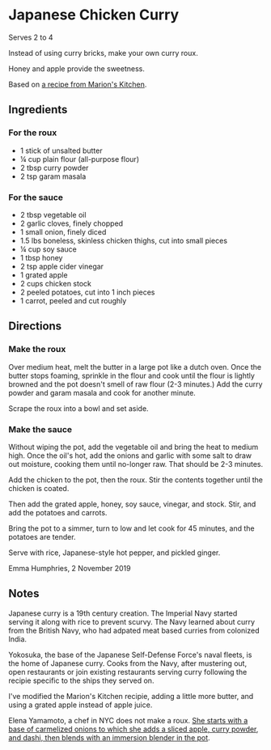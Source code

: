 # Japanese Chicken Curry

Serves 2 to 4

Instead of using curry bricks, make your own curry roux.

Honey and apple provide the sweetness. 

Based on [a recipe from Marion's Kitchen](https://www.marionskitchen.com/japanese-chicken-curry/).

## Ingredients

### For the roux

* 1 stick of unsalted butter
* ¼ cup plain flour (all-purpose flour)
* 2 tbsp curry powder
* 2 tsp garam masala

### For the sauce

* 2 tbsp vegetable oil
* 2 garlic cloves, finely chopped
* 1 small onion, finely diced
* 1.5 lbs boneless, skinless chicken thighs, cut into small pieces
* ¼ cup soy sauce
* 1 tbsp honey
* 2 tsp apple cider vinegar
* 1 grated apple
* 2 cups chicken stock
* 2 peeled potatoes, cut into 1 inch pieces
* 1 carrot, peeled and cut roughly 

## Directions

### Make the roux

Over medium heat, melt the butter in a large pot like a dutch oven. Once the butter stops foaming, sprinkle in the flour and cook until the flour is lightly browned and the pot doesn't smell of raw flour (2-3 minutes.) Add the curry powder and garam masala and cook for another minute.

Scrape the roux into a bowl and set aside. 

### Make the sauce

Without wiping the pot, add the vegetable oil and bring the heat to medium high. Once the oil's hot, add the onions and garlic with some salt to draw out moisture, cooking them until no-longer raw. That should be 2-3 minutes. 

Add the chicken to the pot, then the roux. Stir the contents together until the chicken is coated. 

Then add the grated apple, honey, soy sauce, vinegar, and stock. Stir, and add the potatoes and carrots. 

Bring the pot to a simmer, turn to low and let cook for 45 minutes, and the potatoes are tender.

Serve with rice, Japanese-style hot pepper, and pickled ginger.

Emma Humphries, 2 November 2019

## Notes

Japanese curry is a 19th century creation. The Imperial Navy started serving it along with rice to prevent scurvy. The Navy learned about curry from the British Navy, who had adpated meat based curries from colonized India. 

Yokosuka, the base of the Japanese Self-Defense Force's naval fleets, is the home of Japanese curry. Cooks from the Navy, after mustering out, open restaurants or join existing restaurants serving curry following the recipie specific to the ships they served on. 

I've modified the Marion's Kitchen recipie, adding a little more butter, and using a grated apple instead of apple juice. 

Elena Yamamoto, a chef in NYC does not make a roux. [She starts with a base of carmelized onions to which she adds a sliced apple, curry powder, and dashi, then blends with an immersion blender in the pot](https://www.youtube.com/watch?v=VEa3ruj_Ujc). 
